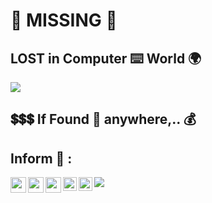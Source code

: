 # :construction: MISSING :stop_sign:

## LOST in Computer :keyboard: World :earth_africa:

<img src="https://github.com/Senthil-Lakshmikanth/Senthil-Lakshmikanth/blob/main/Glitch.gif">

## :heavy_dollar_sign::heavy_dollar_sign::heavy_dollar_sign: If Found :mag_right: anywhere,.. :moneybag:

## Inform :mobile_phone_off: :
[<img align="left" width="25px" src="https://cdn.jsdelivr.net/npm/simple-icons@v3/icons/instagram.svg ">](https://www.instagram.com/senthil_dot_adhu_idhu/)
[<img align="left" width="25px" src="https://cdn.jsdelivr.net/npm/simple-icons@v3/icons/telegram.svg">](https://t.me/senthil_dot_adhu_idhu)
[<img align="left" width="25px" src="https://cdn.jsdelivr.net/npm/simple-icons@v3/icons/gmail.svg">](mailto:lakshmikanthsenthil@gmail.com)

[<img align="left" width="22px" src="https://raw.githubusercontent.com/peterthehan/peterthehan/master/assets/discord.svg">](https://discord.com/channels/@Senthil-Lakshmikanth)

[<img align="left" width="22px" src="https://raw.githubusercontent.com/peterthehan/peterthehan/master/assets/facebook.svg">](https://www.facebook.com/profile.php?id=100011010790797)

<img src="https://www.google.com/url?sa=i&url=https%3A%2F%2Fen.wikipedia.org%2Fwiki%2FFile%3AFacebook_Home_logo_old.svg&psig=AOvVaw2oep74XigK7fvLcBEh-NZA&ust=1623600325947000&source=images&cd=vfe&ved=0CAIQjRxqFwoTCJiNw9e8kvECFQAAAAAdAAAAABAJ">
